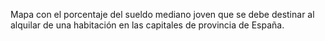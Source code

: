 Mapa con el porcentaje del sueldo mediano joven que se debe destinar al alquilar de una habitación en las capitales de provincia de España.